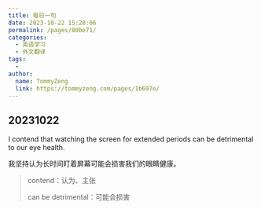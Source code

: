 ```yaml
---
title: 每日一句
date: 2023-10-22 15:28:06
permalink: /pages/80be71/
categories:
  - 英语学习
  - 外文翻译
tags:
  - 
author: 
  name: TommyZeng
  link: https://tommyzeng.com/pages/1b697e/
---
```


## 20231022
I contend that watching the screen for extended periods can be detrimental to our eye health.

我坚持认为长时间盯着屏幕可能会损害我们的眼睛健康。
> contend：认为、主张
>
> can be detrimental：可能会损害